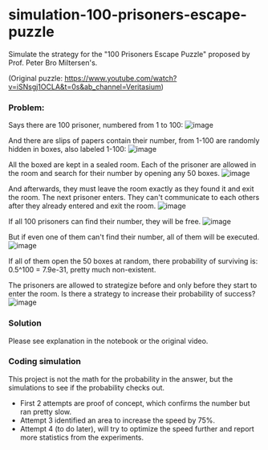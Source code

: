 # simulation-100-prisoners-escape-puzzle
Simulate the strategy for the "100 Prisoners Escape Puzzle" proposed by Prof. Peter Bro Miltersen's.

(Original puzzle: https://www.youtube.com/watch?v=iSNsgj1OCLA&t=0s&ab_channel=Veritasium) 

### Problem:

Says there are 100 prisoner, numbered from 1 to 100:
![image](https://user-images.githubusercontent.com/112837341/235636765-4e804965-7467-47eb-b57b-7b694bc5dbc0.png)

And there are slips of papers contain their number, from 1-100 are randomly hidden in boxes, also labeled 1-100:
![image](https://user-images.githubusercontent.com/112837341/235636863-3f33d7f4-cf97-490b-a6f6-e64480371e60.png)

All the boxed are kept in a sealed room. Each of the prisoner are allowed in the room and search for their number by opening any 50 boxes.
![image](https://user-images.githubusercontent.com/112837341/235637277-12d89159-6418-41fb-85b7-ae6ac5a93c60.png)

And afterwards, they must leave the room exactly as they found it and exit the room. The next prisoner enters. They can't communicate to each others after they already entered and exit the room.
![image](https://user-images.githubusercontent.com/112837341/235637355-7f909586-98a8-4383-bb75-fa79fb339780.png)

If all 100 prisoners can find their number, they will be free.
![image](https://user-images.githubusercontent.com/112837341/235637405-061117b0-6f5f-45a8-8238-24bd26fb14b9.png)

But if even one of them can't find their number, all of them will be executed.
![image](https://user-images.githubusercontent.com/112837341/235637474-3481b6a8-ea3f-4a3b-92bb-4eb72fae4e2c.png)

If all of them open the 50 boxes at random, there probability of surviving is: 0.5^100 = 7.9e-31, pretty much non-existent.

The prisoners are allowed to strategize before and only before they start to enter the room. Is there a strategy to increase their probability of success?
![image](https://user-images.githubusercontent.com/112837341/235637546-00611b74-1b61-4b09-aa94-ffa9975b22dc.png)

### Solution
Please see explanation in the notebook or the original video.

### Coding simulation
This project is not the math for the probability in the answer, but the simulations to see if the probability checks out.

- First 2 attempts are proof of concept, which confirms the number but ran pretty slow.
- Attempt 3 identified an area to increase the speed by 75%.
- Attempt 4 (to do later), will try to optimize the speed further and report more statistics from the experiments.
